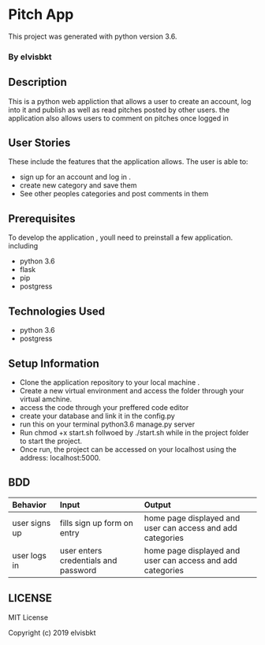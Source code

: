 # Pitch App

This project was generated with python version 3.6.

### By elvisbkt

##  Description
This is a python web appliction that allows a user to create an account, log into it and publish as well as read pitches posted by other users. the application also allows users to comment on pitches once logged in


## User Stories
These include the features that the application allows.
The user is able to:
* sign up for an account and log in .
* create new category and save them
* See other peoples categories and post comments in them


## Prerequisites
To develop the application , youll need to preinstall a few application. including
* python 3.6
* flask
* pip
* postgress

## Technologies Used
* python 3.6 
* postgress

## Setup Information
* Clone the application repository to your local machine .
* Create a new virtual environment and access the folder through your virtual amchine.
* access the code through your preffered code editor
* create your database and link it in the config.py
* run this on your terminal python3.6 manage.py server
* Run chmod +x start.sh follwoed by ./start.sh while in the project folder to start the project.
* Once run, the project can be accessed on your localhost using the address: localhost:5000.

## BDD
|Behavior |Input |Output |
|:------------| :---------|:--------|
| user signs up | fills sign up form on entry | home page displayed and user can access and add categories|
|user logs in |user enters credentials and password|home page displayed and user can access and add categories|



## LICENSE
MIT License

Copyright (c) 2019 elvisbkt
